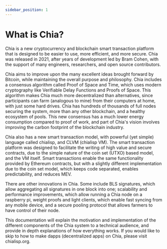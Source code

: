 ```yaml
---
sidebar_position: 1
---
```


# What is Chia?

Chia is a new cryptocurrency and blockchain smart transaction platform that is designed to be easier to use,
more efficient, and more secure. Chia was released in 2021, after years of development led by Bram Cohen, with the support
of many engineers, researchers, and open source contributors.

Chia aims to improve upon the many excellent ideas brought forward by Bitcoin, while maintaining the overall purpose
and philosophy. Chia includes a consensus algorithm called Proof of Space and Time, which uses modern 
cryptography like Verifiable Delay Functions and Proofs of Space. This algorithm makes Chia much more decentralized than
alternatives, since participants can farm (analogous to mine) from their computers at home, with just some hard drives.
Chia has hundreds of thousands of full nodes securing the system, more than any other blockchain, and a healthy
ecosystem of pools. This new consensus has a much lower energy consumption compared to proof of work, and part of Chia's
vision involves improving the carbon footprint of the blockchain industry.

Chia also has a new smart transaction model, with powerful (yet simple) language called chialisp, and CLVM (chialisp VM).
The smart transaction platform was designed to facilitate the writing of high value and secure contracts, due to the 
simple nature of the coin set (UTXO) based model, and the VM itself. Smart transactions enable the same functionality provided 
by Ethereum contracts, but with a slightly different implementation due to the coin set model, which keeps code separated,
enables predictability, and reduces MEV.

There are other innovations in Chia. Some include BLS signatures, which allow aggregating all signatures in one block
into one; scalability and performance improvements, which allow running a Chia node on a raspberry pi, weight proofs
and light clients, which enable fast syncing from any mobile device, and a secure pooling protocol that allows farmers
to have control of their node.

This documentation will explain the motivation and implementation of the different components of the Chia system to a 
technical audience, and provide in depth explanations of how everything works. If you would like to skip to how to make dapps (decentralized
apps) on Chia, please visit chialisp.org.